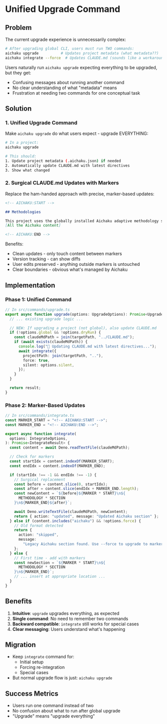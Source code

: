 # Unified Upgrade Command

## Problem

The current upgrade experience is unnecessarily complex:

```bash
# After upgrading global CLI, users must run TWO commands:
aichaku upgrade          # Updates project metadata (what metadata??)
aichaku integrate --force  # Updates CLAUDE.md (sounds like a workaround)
```

Users naturally run `aichaku upgrade` expecting everything to be upgraded, but
they get:

- Confusing messages about running another command
- No clear understanding of what "metadata" means
- Frustration at needing two commands for one conceptual task

## Solution

### 1. Unified Upgrade Command

Make `aichaku upgrade` do what users expect - upgrade EVERYTHING:

```bash
# In a project:
aichaku upgrade

# This should:
1. Update project metadata (.aichaku.json) if needed
2. Automatically update CLAUDE.md with latest directives
3. Show what changed
```

### 2. Surgical CLAUDE.md Updates with Markers

Replace the ham-handed approach with precise, marker-based updates:

```markdown
<!-- AICHAKU:START -->

## Methodologies

This project uses the globally installed Aichaku adaptive methodology system...
[All the Aichaku content]

<!-- AICHAKU:END -->
```

Benefits:

- Clean updates - only touch content between markers
- Version tracking - can show diffs
- User edits preserved - anything outside markers is untouched
- Clear boundaries - obvious what's managed by Aichaku

## Implementation

### Phase 1: Unified Command

```typescript
// In src/commands/upgrade.ts
export async function upgrade(options: UpgradeOptions): Promise<UpgradeResult> {
  // ... existing upgrade logic ...

  // NEW: If upgrading a project (not global), also update CLAUDE.md
  if (!options.global && !options.dryRun) {
    const claudeMdPath = join(targetPath, "../CLAUDE.md");
    if (await exists(claudeMdPath)) {
      console.log("📄 Updating CLAUDE.md with latest directives...");
      await integrate({
        projectPath: join(targetPath, ".."),
        force: true,
        silent: options.silent,
      });
    }
  }

  return result;
}
```

### Phase 2: Marker-Based Updates

```typescript
// In src/commands/integrate.ts
const MARKER_START = "<!-- AICHAKU:START -->";
const MARKER_END = "<!-- AICHAKU:END -->";

export async function integrate(
  options: IntegrateOptions,
): Promise<IntegrateResult> {
  const content = await Deno.readTextFile(claudeMdPath);

  // Check for markers
  const startIdx = content.indexOf(MARKER_START);
  const endIdx = content.indexOf(MARKER_END);

  if (startIdx !== -1 && endIdx !== -1) {
    // Surgical replacement
    const before = content.slice(0, startIdx);
    const after = content.slice(endIdx + MARKER_END.length);
    const newContent = `${before}${MARKER * START}\n${
      METHODOLOGY * SECTION
    }\n${MARKER_END}${after}`;

    await Deno.writeTextFile(claudeMdPath, newContent);
    return { action: "updated", message: "Updated Aichaku section" };
  } else if (content.includes("aichaku") && !options.force) {
    // Old format detected
    return {
      action: "skipped",
      message:
        "Legacy Aichaku section found. Use --force to upgrade to marker format",
    };
  } else {
    // First time - add with markers
    const newSection = `${MARKER * START}\n${
      METHODOLOGY * SECTION
    }\n${MARKER_END}`;
    // ... insert at appropriate location ...
  }
}
```

## Benefits

1. **Intuitive**: `upgrade` upgrades everything, as expected
2. **Single command**: No need to remember two commands
3. **Backward compatible**: `integrate` still works for special cases
4. **Clear messaging**: Users understand what's happening

## Migration

- Keep `integrate` command for:
  - Initial setup
  - Forcing re-integration
  - Special cases
- But normal upgrade flow is just: `aichaku upgrade`

## Success Metrics

- Users run one command instead of two
- No confusion about what to run after global upgrade
- "Upgrade" means "upgrade everything"
